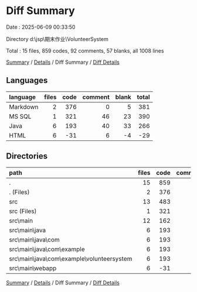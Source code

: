 # Diff Summary

Date : 2025-06-09 00:33:50

Directory d:\\jsp\\期末作业\\VolunteerSystem

Total : 15 files,  859 codes, 92 comments, 57 blanks, all 1008 lines

[Summary](results.md) / [Details](details.md) / Diff Summary / [Diff Details](diff-details.md)

## Languages
| language | files | code | comment | blank | total |
| :--- | ---: | ---: | ---: | ---: | ---: |
| Markdown | 2 | 376 | 0 | 5 | 381 |
| MS SQL | 1 | 321 | 46 | 23 | 390 |
| Java | 6 | 193 | 40 | 33 | 266 |
| HTML | 6 | -31 | 6 | -4 | -29 |

## Directories
| path | files | code | comment | blank | total |
| :--- | ---: | ---: | ---: | ---: | ---: |
| . | 15 | 859 | 92 | 57 | 1,008 |
| . (Files) | 2 | 376 | 0 | 5 | 381 |
| src | 13 | 483 | 92 | 52 | 627 |
| src (Files) | 1 | 321 | 46 | 23 | 390 |
| src\\main | 12 | 162 | 46 | 29 | 237 |
| src\\main\\java | 6 | 193 | 40 | 33 | 266 |
| src\\main\\java\\com | 6 | 193 | 40 | 33 | 266 |
| src\\main\\java\\com\\example | 6 | 193 | 40 | 33 | 266 |
| src\\main\\java\\com\\example\\volunteersystem | 6 | 193 | 40 | 33 | 266 |
| src\\main\\webapp | 6 | -31 | 6 | -4 | -29 |

[Summary](results.md) / [Details](details.md) / Diff Summary / [Diff Details](diff-details.md)